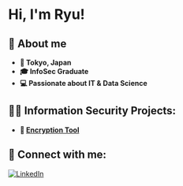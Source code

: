 <h1>Hi, I'm Ryu!</h1> 

<h2>🌟 About me</h2>

- <b>📍 Tokyo, Japan</b> 
- <b>🎓 InfoSec Graduate</b> 
- <b>💻 Passionate about IT & Data Science</b>
  
<h2>👨‍💻 Information Security Projects:</h2>

- <b>🔐 [Encryption Tool](https://github.com/ryulewis/Encryption-Tool)</b>

<h2> 🤳 Connect with me:</h2>

[![LinkedIn](https://img.shields.io/badge/-LinkedIn-blue?style=flat-square&logo=linkedin&logoColor=white&link=https://www.linkedin.com/in/ryulewis/)](https://www.linkedin.com/in/ryulewis/)
